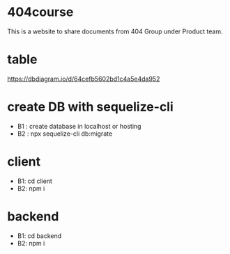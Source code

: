 # 404course
This is a website to share documents from 404 Group under Product team.

# table 
https://dbdiagram.io/d/64cefb5602bd1c4a5e4da952

# create DB with sequelize-cli
+ B1 : create database in localhost or hosting
+ B2 : npx sequelize-cli db:migrate

# client 
+ B1: cd client
+ B2: npm i

# backend
+ B1: cd backend
+ B2: npm i
